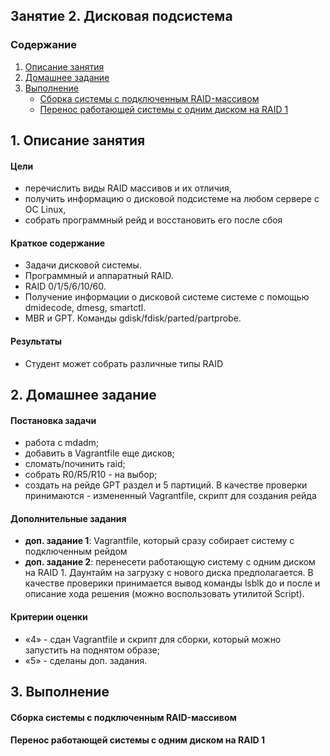 ## Занятие 2. Дисковая подсистема

### Содержание
1. [Описание занятия]()  
2. [Домашнее задание]()  
3. [Выполнение](#exec)
   - [Сборка системы с подключенным RAID-массивом](#exec1)  
   - [Перенос работающей системы с одним диском на RAID 1](#exec2)  

## 1. Описание занятия
#### Цели
- перечислить виды RAID массивов и их отличия,  
- получить информацию о дисковой подсистеме на любом сервере с ОС Linux,  
- собрать программный рейд и восстановить его после сбоя  

#### Краткое содержание  
- Задачи дисковой системы.  
- Программный и аппаратный RAID.  
- RAID 0/1/5/6/10/60.  
- Получение информации о дисковой системе системе с помощью dmidecode, dmesg, smartctl.  
- MBR и GPT. Команды gdisk/fdisk/parted/partprobe.

#### Результаты  
- Студент может собрать различные типы RAID

## 2. Домашнее задание  
#### Постановка задачи
- работа с mdadm;  
- добавить в Vagrantfile еще дисков;  
- сломать/починить raid;  
- собрать R0/R5/R10 - на выбор;  
- создать на рейде GPT раздел и 5 партиций.
В качестве проверки принимаются - измененный Vagrantfile, скрипт для создания рейда  
#### Дополнительные задания
- **доп. задание 1**: Vagrantfile, который сразу собирает систему с подключенным рейдом  
- **доп. задание 2**: перенесети работающую систему с одним диском на RAID 1. Даунтайм на загрузку с нового диска предполагается. В качестве проверики принимается вывод команды lsblk до и после и описание хода решения (можно воспользовать утилитой Script).  

#### Критерии оценки  
- &laquo;4&raquo; - сдан Vagrantfile и скрипт для сборки, который можно запустить на поднятом образе;  
- &laquo;5&raquo; - сделаны доп. задания.

## 3. Выполнение <a name="exec"></a>

#### Сборка системы с подключенным RAID-массивом <a name="exec1"></a>

#### Перенос работающей системы с одним диском на RAID 1 <a name="exec2"></a>
